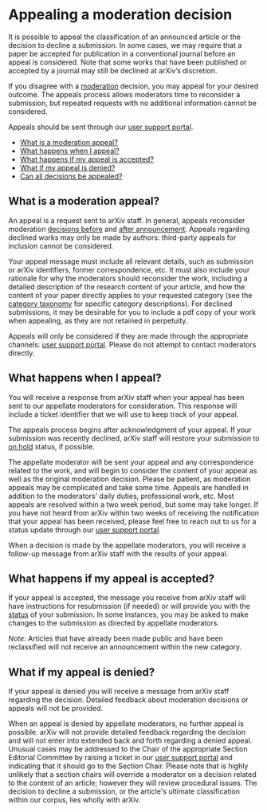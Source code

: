# Appealing a moderation decision 

It is possible to appeal the classification of an announced article or the decision to decline a submission. In some cases, we may require that a paper be accepted for publication in a conventional journal before an appeal is considered. Note that some works that have been published or accepted by a journal may still be declined at arXiv’s discretion.

If you disagree with a [moderation](index.md) decision, you may appeal for your desired outcome. The appeals process allows moderators time to reconsider a submission, but repeated requests with no additional information cannot be considered.

Appeals should be sent through our [user support portal](https://arxiv.org/support/moderation_help).  

- [What is a moderation appeal?](#what-is)
- [What happens when I appeal?](#what-happens)
- [What happens if my appeal is accepted?](#accepted)
- [What if my appeal is denied?](#denied)
- [Can all decisions be appealed?](#final)

<span id="what-is"></span>
## What is a moderation appeal?

An appeal is a request sent to arXiv staff. In general, appeals reconsider moderation [decisions before](index.md#what-policies) and [after announcement](index.md#policies-after). Appeals regarding declined works may only be made by authors: third-party appeals for inclusion cannot be considered.

Your appeal message must include all relevant details, such as submission or arXiv identifiers, former correspondence, etc. It must also include your rationale for why the moderators should reconsider the work, including a detailed description of the research content of your article, and how the content of your paper directly applies to your requested category (see the [category taxonomy](https://arxiv.org/category_taxonomy) for specific category descriptions). For declined submissions, it may be desirable for you to include a pdf copy of your work when appealing, as they are not retained in perpetuity. 

Appeals will only be considered if they are made through the appropriate channels: [user support portal](https://arxiv.org/support/moderation_help). Please do not attempt to contact moderators directly.  

<span id="what-happens"></span>
## What happens when I appeal?

You will receive a response from arXiv staff when your appeal has been sent to our appellate moderators for consideration. This response will include a ticket identifier that we will use to keep track of your appeal. 

The appeals process begins after acknowledgment of your appeal. If your submission was recently declined, arXiv staff will restore your submission to [on hold](../../help/submit_status.md#on_hold) status, if possible.  

The appellate moderator will be sent your appeal and any correspondence related to the work, and will begin to consider the content of your appeal as well as the original moderation decision. Please be patient, as moderation appeals may be complicated and take some time. Appeals are handled in addition to the moderators’ daily duties, professional work, etc. Most appeals are resolved within a two week period, but some may take longer. If you have not heard from arXiv within two weeks of receiving the notification that your appeal has been received, please feel free to reach out to us for a status update through our [user support portal](https://arxiv.org/support/moderation_help).

When a decision is made by the appellate moderators, you will receive a follow-up message from arXiv staff with the results of your appeal. 

<span id="accepted"></span>
## What happens if my appeal is accepted? 

If your appeal is accepted, the message you receive from arXiv staff will have instructions for resubmission (if needed) or will provide you with the [status](../../help/submit_status.md) of your submission. In some instances, you may be asked to make changes to the submission as directed by appellate moderators. 

*Note:* Articles that have already been made public and have been reclassified will not receive an announcement within the new category. 

<span id="denied"></span>
<span id="final"></span>
## What if my appeal is denied?

If your appeal is denied you will receive a message from arXiv staff regarding the decision. Detailed feedback about moderation decisions or appeals will not be provided. 

When an appeal is denied by appellate moderators, no further appeal is possible. arXiv will not provide detailed feedback regarding the decision and will not enter into extended back and forth regarding a denied appeal. Unusual cases may be addressed to the Chair of the appropriate Section Editorial Committee by raising a ticket in our [user support portal](https://arxiv.org/support/moderation_help) and indicating that it should go to the Section Chair. Please note that is highly unlikely that a section chairs will override a moderator on a decision related to the content of an article; however they will review procedural issues.
The decision to decline a submission, or the article's ultimate classification within our corpus, lies wholly with arXiv.

